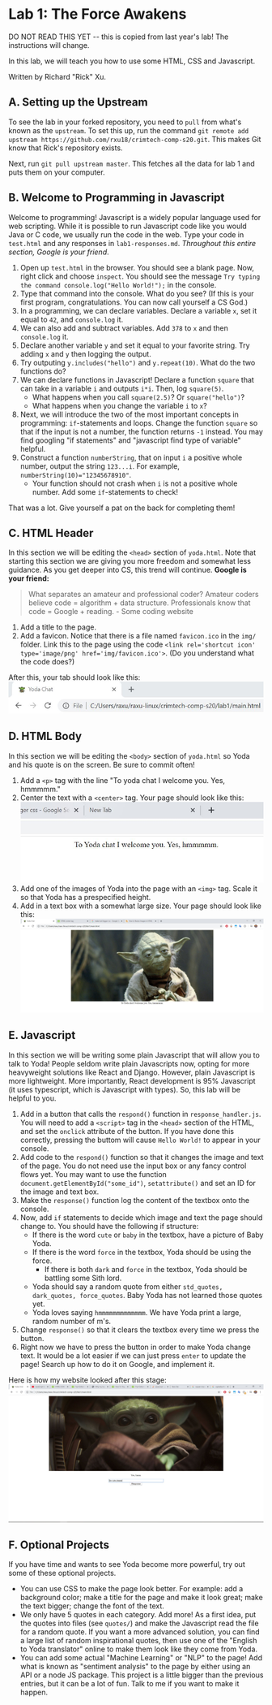 # Lab 1: The Force Awakens
DO NOT READ THIS YET -- this is copied from last year's lab! The instructions will change.

In this lab, we will teach you how to use some HTML, CSS and Javascript.

Written by Richard "Rick" Xu.

## A. Setting up the Upstream
To see the lab in your forked repository, you need to `pull` from what's known as the `upstream`. To set this up, run the command `git remote add upstream https://github.com/rxu18/crimtech-comp-s20.git`. This makes Git know that Rick's repository exists.

Next, run `git pull upstream master`. This fetches all the data for lab 1 and puts them on your computer.

## B. Welcome to Programming in Javascript
Welcome to programming! Javascript is a widely popular language used for web scripting. While it is possible to run Javascript code like you would Java or C code, we usually run the code in the web. Type your code in `test.html` and any responses in `lab1-responses.md`. *Throughout this entire section, Google is your friend*.
1. Open up `test.html` in the browser. You should see a blank page. Now, right click and choose `inspect`. You should see the message `Try typing the command console.log("Hello World!");` in the console.
2. Type that command into the console. What do you see? (If this is your first program, congratulations. You can now call yourself a CS God.)
3. In a programming, we can declare variables. Declare a variable `x`, set it equal to `42`, and `console.log` it.
4. We can also add and subtract variables. Add `378` to `x` and then `console.log` it.
5. Declare another variable `y` and set it equal to your favorite string. Try adding `x` and `y` then logging the output.
6. Try outputing `y.includes("hello")` and `y.repeat(10)`. What do the two functions do?
7. We can declare functions in Javascript! Declare a function `square` that can take in a variable `i` and outputs `i*i`. Then, log `square(5)`.
    * What happens when you call `square(2.5)`? Or `square("hello")`?
    * What happens when you change the variable `i` to `x`?
8. Next, we will introduce the two of the most important concepts in programming: `if`-statements and loops. Change the function `square` so that if the input is not a number, the function returns `-1` instead. You may find googling "if statements" and "javascript find type of variable" helpful.
9. Construct a function `numberString`, that on input `i` a positive whole number, output the string `123...i`. For example, `numberString(10)="12345678910"`. 
    * Your function should not crash when `i` is not a positive whole number. Add some `if`-statements to check!

That was a lot. Give yourself a pat on the back for completing them!

## C. HTML Header
In this section we will be editing the `<head>` section of `yoda.html`. Note that starting this section we are giving you more freedom and somewhat less guidance. As you get deeper into CS, this trend will continue. **Google is your friend:**

> What separates an amateur and professional coder? Amateur coders believe code = algorithm + data structure. Professionals know that code = Google + reading. - Some coding website

1. Add a title to the page. 
2. Add a favicon. Notice that there is a file named `favicon.ico` in the `img/` folder. Link this to the page using the code `<link rel='shortcut icon' type='image/png' href='img/favicon.ico'>`. (Do you understand what the code does?)

After this, your tab should look like this: ![Tab Image](https://raw.githubusercontent.com/rxu18/crimtech-comp-s20/master/lab1/mdimg_/i2.JPG)

## D. HTML Body
In this section we will be editing the `<body>` section of `yoda.html` so Yoda and his quote is on the screen. Be sure to commit often!

1. Add a `<p>` tag with the line "To yoda chat I welcome you. Yes, hmmmmm."
2. Center the text with a `<center>` tag. Your page should look like this: ![Stage 1 of Yoda Chat](https://raw.githubusercontent.com/rxu18/crimtech-comp-s20/master/lab1/mdimg_/i3.JPG)
3. Add one of the images of Yoda into the page with an `<img>` tag. Scale it so that Yoda has a prespecified height.
4. Add in a text box with a somewhat large size. Your page should look like this: ![Stage 2 of Yoda Chat](https://raw.githubusercontent.com/rxu18/crimtech-comp-s20/master/lab1/mdimg_/i4.JPG)

## E. Javascript
In this section we will be writing some plain Javascript that will allow you to talk to Yoda! People seldom write plain Javascripts now, opting for more heavyweight solutions like React and Django. However, plain Javascript is more lightweight. More importantly, React development is 95% Javascript (it uses typescript, which is Javascript with types). So, this lab will be helpful to you.
1. Add in a button that calls the `respond()` function in `response_handler.js`. You will need to add a `<script>` tag in the `<head>` section of the HTML, and set the `onclick` attribute of the button. If you have done this correctly, pressing the buttom will cause `Hello World!` to appear in your console.
2. Add code to the `respond()` function so that it changes the image and text of the page. You do not need use the input box or any fancy control flows yet. You may want to use the function `document.getElementById("some_id")`, `setattribute()` and set an ID for the image and text box.
3. Make the `response()` function log the content of the textbox onto the console.
4. Now, add `if` statements to decide which image and text the page should change to. You should have the following if structure:
    * If there is the word `cute` or `baby` in the textbox, have a picture of Baby Yoda.
    * If there is the word `force` in the textbox, Yoda should be using the force.
        * If there is both `dark` and `force` in the textbox, Yoda should be battling some Sith lord.
    * Yoda should say a random quote from either `std_quotes, dark_quotes, force_quotes`. Baby Yoda has not learned those quotes yet.
    * Yoda loves saying `hmmmmmmmmmmmmm`. We have Yoda print a large, random number of m's.
5. Change `response()` so that it clears the textbox every time we press the button.
6. Right now we have to press the button in order to make Yoda change text. It would be a lot easier if we can just press `enter` to update the page! Search up how to do it on Google, and implement it.

Here is how my website looked after this stage: ![Final Yoda Chat](https://raw.githubusercontent.com/rxu18/crimtech-comp-s20/master/lab1/mdimg_/i6.JPG)

## F. Optional Projects
If you have time and wants to see Yoda become more powerful, try out some of these optional projects.

* You can use CSS to make the page look better. For example: add a background color; make a title for the page and make it look great; make the text bigger; change the font of the text.
* We only have 5 quotes in each category. Add more! As a first idea, put the quotes into files (see `quotes/`) and make the Javascript read the file for a random quote. If you want a more advanced solution, you can find a large list of random inspirational quotes, then use one of the "English to Yoda translator" online to make them look like they come from Yoda.
* You can add some actual "Machine Learning" or "NLP" to the page! Add what is known as "sentiment analysis" to the page by either using an API or a node JS package. This project is a little bigger than the previous entries, but it can be a lot of fun. Talk to me if you want to make it happen.